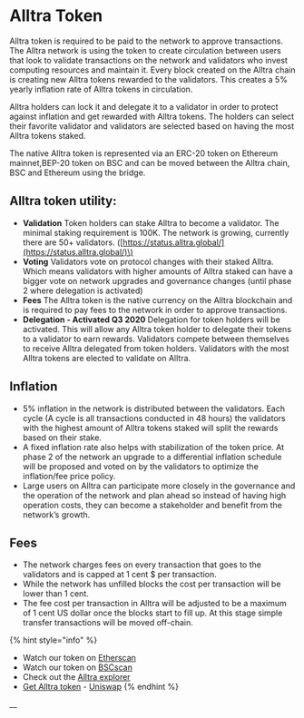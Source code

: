 # Alltra Token

Alltra token is required to be paid to the network to approve transactions. The Alltra network is using the token to create circulation between users that look to validate transactions on the network and validators who invest computing resources and maintain it. Every block created on the Alltra chain is creating new Alltra tokens rewarded to the validators. This creates a 5% yearly inflation rate of Alltra tokens in circulation.

Alltra holders can lock it and delegate it to a validator in order to protect against inflation and get rewarded with Alltra tokens. The holders can select their favorite validator and validators are selected based on having the most Alltra tokens staked.

The native Alltra token is represented via an ERC-20 token on Ethereum mainnet,BEP-20 token on BSC and can be moved between the Alltra chain, BSC and Ethereum using the bridge.

## Alltra token utility:

* **Validation** Token holders can stake Alltra to become a validator. The minimal staking requirement is 100K. The network is growing, currently there are 50+ validators. \([https://status.alltra.global/](https://status.alltra.global/)\)
* **Voting** Validators vote on protocol changes with their staked Alltra. Which means validators with higher amounts of Alltra staked can have a bigger vote on network upgrades and governance changes \(until phase 2 where delegation is activated\)
* **Fees** The Alltra token is the native currency on the Alltra blockchain and is required to pay fees to the network in order to approve transactions.
* **Delegation - Activated Q3 2020** Delegation for token holders will be activated. This will allow any Alltra token holder to delegate their tokens to a validator to earn rewards. Validators compete between themselves to receive Alltra delegated from token holders. Validators with the most Alltra tokens are elected to validate on Alltra.

## **Inflation**

* 5% inflation in the network is distributed between the validators. Each cycle \(A cycle is all transactions conducted in 48 hours\) the validators with the highest amount of Alltra tokens staked will split the rewards based on their stake.
* A fixed inflation rate also helps with stabilization of the token price. At phase 2 of the network an upgrade to a differential inflation schedule will be proposed and voted on by the validators to optimize the inflation/fee price policy. 
* Large users on Alltra can participate more closely in the governance and the operation of the network and plan ahead so instead of having high operation costs, they can become a stakeholder and benefit from the network’s growth. 

## **Fees**

* The network charges fees on every transaction that goes to the validators and is capped at 1 cent $ per transaction.
* While the network has unfilled blocks the cost per transaction will be lower than 1 cent. 
* The fee cost per transaction in Alltra will be adjusted to be a maximum of 1 cent US dollar once the blocks start to fill up. At this stage simple transfer transactions will be moved off-chain.

{% hint style="info" %}
* Watch our token on [Etherscan](https://etherscan.io/token/0x970b9bb2c0444f5e81e9d0efb84c8ccdcdcaf84d)
* Watch our token on [BSCscan](https://bscscan.com/token/0x5857c96dae9cf8511b08cb07f85753c472d36ea3)
* Check out the [Alltra explorer](https://alltra.global/)
* [Get Alltra token](https://uniswap.exchange/swap/0x970B9bB2C0444F5E81e9d0eFb84C8ccdcdcAf84d) - [Uniswap](https://uniswap.exchange/swap?outputCurrency=0x970B9bB2C0444F5E81e9d0eFb84C8ccdcdcAf84d)
{% endhint %}

\_\_

